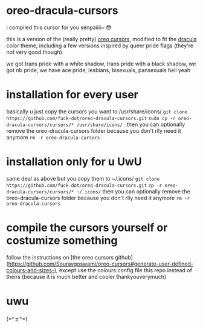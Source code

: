 # oreo-dracula-cursors
i compiled this cursor for you senpaiiii~ 😳

this is a version of the (really pretty) [oreo cursors](https://github.com/Souravgoswami/oreo-cursors#generate-user-defined-colours-and-sizes-), modified to fit the [dracula](https://draculatheme.com/) color theme, including a few versions inspired by queer pride flags (they're not very good though)

we got trans pride with a white shadow, trans pride with a black shadow, we got nb pride, we have ace pride, lesbians, bisexuals, pansexuals hell yeah


# installation for every user
basically u just copy the cursors you want to /usr/share/icons/
```git clone https://github.com/fuck-dot/oreo-dracula-cursors.git```
```sudo cp -r oreo-dracula-cursors/cursors/* /usr/share/icons/ ```
then you can optionally remove the oreo-dracula-cursors folder because you don't rlly need it anymore
```rm -r oreo-dracula-cursors```


# installation only for u UwU
same deal as above but you copy them to ~/.icons/
```git clone https://github.com/fuck-dot/oreo-dracula-cursors.git```
```cp -r oreo-dracula-cursors/cursors/* ~/.icons/```
then you can optionally remove the oreo-dracula-cursors folder because you don't rlly need it anymore
```rm -r oreo-dracula-cursors```


# compile the cursors yourself or costumize something
follow the instructions on [the oreo cursors github] (https://github.com/Souravgoswami/oreo-cursors#generate-user-defined-colours-and-sizes-), except use the colours.config file this repo instead of theirs (because it is much better and cooler thankyouverymuch)


# uwu
(=^ェ^=)
